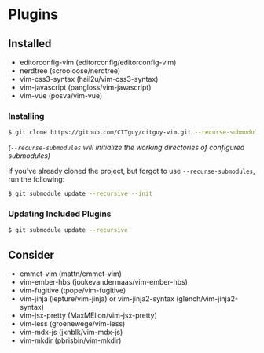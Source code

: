 # Plugins

## Installed
* editorconfig-vim (editorconfig/editorconfig-vim)
* nerdtree (scrooloose/nerdtree)
* vim-css3-syntax (hail2u/vim-css3-syntax)
* vim-javascript (pangloss/vim-javascript)
* vim-vue (posva/vim-vue)

### Installing

```sh
$ git clone https://github.com/CITguy/citguy-vim.git --recurse-submodules
```
_(`--recurse-submodules` will initialize the working directories of configured submodules)_

If you've already cloned the project, but forgot to use `--recurse-submodules`, run the following:

```sh
$ git submodule update --recursive --init
```


### Updating Included Plugins
```sh
$ git submodule update --recursive
```



## Consider
* emmet-vim (mattn/emmet-vim)
* vim-ember-hbs (joukevandermaas/vim-ember-hbs)
* vim-fugitive (tpope/vim-fugitive)
* vim-jinja (lepture/vim-jinja) or vim-jinja2-syntax (glench/vim-jinja2-syntax)
* vim-jsx-pretty (MaxMEllon/vim-jsx-pretty)
* vim-less (groenewege/vim-less)
* vim-mdx-js (jxnblk/vim-mdx-js)
* vim-mkdir (pbrisbin/vim-mkdir)
